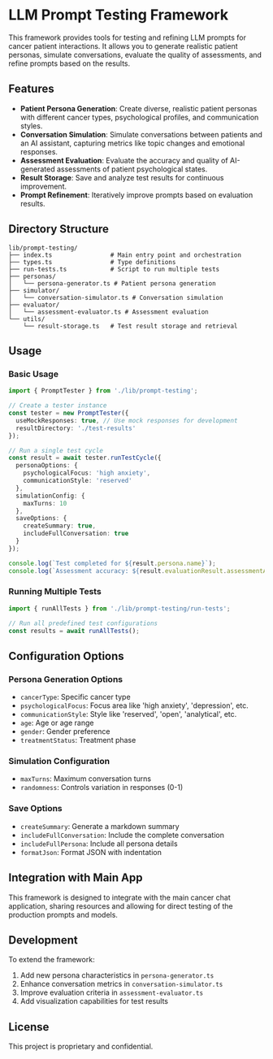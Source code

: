 # LLM Prompt Testing Framework

This framework provides tools for testing and refining LLM prompts for cancer patient interactions. It allows you to generate realistic patient personas, simulate conversations, evaluate the quality of assessments, and refine prompts based on the results.

## Features

- **Patient Persona Generation**: Create diverse, realistic patient personas with different cancer types, psychological profiles, and communication styles.
- **Conversation Simulation**: Simulate conversations between patients and an AI assistant, capturing metrics like topic changes and emotional responses.
- **Assessment Evaluation**: Evaluate the accuracy and quality of AI-generated assessments of patient psychological states.
- **Result Storage**: Save and analyze test results for continuous improvement.
- **Prompt Refinement**: Iteratively improve prompts based on evaluation results.

## Directory Structure

```
lib/prompt-testing/
├── index.ts                # Main entry point and orchestration
├── types.ts                # Type definitions
├── run-tests.ts            # Script to run multiple tests
├── personas/
│   └── persona-generator.ts # Patient persona generation
├── simulator/
│   └── conversation-simulator.ts # Conversation simulation
├── evaluator/
│   └── assessment-evaluator.ts # Assessment evaluation
└── utils/
    └── result-storage.ts   # Test result storage and retrieval
```

## Usage

### Basic Usage

```typescript
import { PromptTester } from './lib/prompt-testing';

// Create a tester instance
const tester = new PromptTester({
  useMockResponses: true, // Use mock responses for development
  resultDirectory: './test-results'
});

// Run a single test cycle
const result = await tester.runTestCycle({
  personaOptions: {
    psychologicalFocus: 'high anxiety',
    communicationStyle: 'reserved'
  },
  simulationConfig: {
    maxTurns: 10
  },
  saveOptions: {
    createSummary: true,
    includeFullConversation: true
  }
});

console.log(`Test completed for ${result.persona.name}`);
console.log(`Assessment accuracy: ${result.evaluationResult.assessmentAccuracy.score}/10`);
```

### Running Multiple Tests

```typescript
import { runAllTests } from './lib/prompt-testing/run-tests';

// Run all predefined test configurations
const results = await runAllTests();
```

## Configuration Options

### Persona Generation Options

- `cancerType`: Specific cancer type
- `psychologicalFocus`: Focus area like 'high anxiety', 'depression', etc.
- `communicationStyle`: Style like 'reserved', 'open', 'analytical', etc.
- `age`: Age or age range
- `gender`: Gender preference
- `treatmentStatus`: Treatment phase

### Simulation Configuration

- `maxTurns`: Maximum conversation turns
- `randomness`: Controls variation in responses (0-1)

### Save Options

- `createSummary`: Generate a markdown summary
- `includeFullConversation`: Include the complete conversation
- `includeFullPersona`: Include all persona details
- `formatJson`: Format JSON with indentation

## Integration with Main App

This framework is designed to integrate with the main cancer chat application, sharing resources and allowing for direct testing of the production prompts and models.

## Development

To extend the framework:

1. Add new persona characteristics in `persona-generator.ts`
2. Enhance conversation metrics in `conversation-simulator.ts`
3. Improve evaluation criteria in `assessment-evaluator.ts`
4. Add visualization capabilities for test results

## License

This project is proprietary and confidential. 